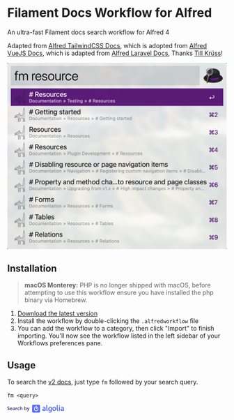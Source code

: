# Filament Docs Workflow for Alfred

An ultra-fast Filament docs search workflow for Alfred 4

Adapted from [Alfred TailwindCSS Docs](https://github.com/clnt/alfred-tailwindcss-docs), which is adopted from [Alfred VueJS Docs](https://github.com/vmitchell85/alfred-vuejs-docs), which is adapted from [Alfred Laravel Docs](https://github.com/tillkruss/alfred-laravel-docs), Thanks [Till Krüss](https://twitter.com/tillkruss)!

![Screenshot](screenshot.png)

## Installation


> **macOS Monterey:** PHP is no longer shipped with macOS, before attempting to use this workflow ensure you have installed the php binary via Homebrew.

1. [Download the latest version](https://github.com/intrepidws/alfred-filament-docs/releases/download/v1.0.0/FilamentDocs.alfredworkflow)
2. Install the workflow by double-clicking the `.alfredworkflow` file
3. You can add the workflow to a category, then click "Import" to finish importing. You'll now see the workflow listed in the left sidebar of your Workflows preferences pane.

## Usage

To search the [v2 docs](https://filamentadmin.com/docs/2.x/admin/installation), just type `fm` followed by your search query.

```
fm <query>
```

![Search by Algolia](algolia.png)

